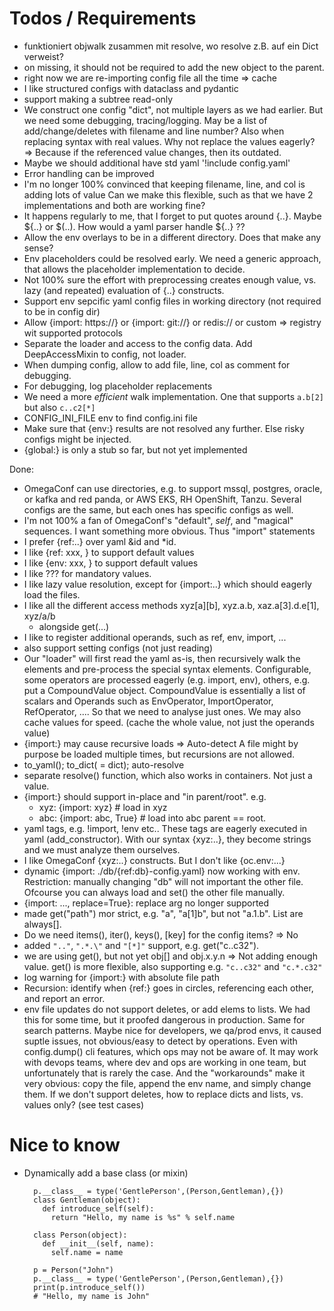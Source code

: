 # Todos / Requirements

- funktioniert objwalk zusammen mit resolve, wo resolve z.B. auf ein Dict verweist?
- on missing, it should not be required to add the new object to the parent.
- right now we are re-importing config file all the time => cache
- I like structured configs with dataclass and pydantic
- support making a subtree read-only
- We construct one config "dict", not multiple layers as we had earlier. But we need
  some debugging, tracing/logging. May be a list of add/change/deletes with filename
  and line number? Also when replacing syntax with real values. Why not replace the
  values eagerly? => Because if the referenced value changes, then its outdated.
- Maybe we should additional have std yaml '!include config.yaml'
- Error handling can be improved
- I'm no longer 100% convinced that keeping filename, line, and col is adding lots of value
  Can we make this flexible, such as that we have 2 implementations and both are working fine?
- It happens regularly to me, that I forget to put quotes around {..}.
  Maybe ${..} or $(..). How would a yaml parser handle ${..} ??
- Allow the env overlays to be in a different directory. Does that make any sense?
- Env placeholders could be resolved early. We need a generic approach, that allows
  the placeholder implementation to decide.
- Not 100% sure the effort with preprocessing creates enough value, vs. lazy (and repeated)
  evaluation of {..} constructs.
- Support env sepcific yaml config files in working directory (not required to be in config dir)
- Allow {import: https://} or {import: git://} or redis:// or custom => registry wit supported protocols
- Separate the loader and access to the config data. Add DeepAccessMixin to config, not loader.
- When dumping config, allow to add file, line, col as comment for debugging.
- For debugging, log placeholder replacements
- We need a more *efficient* walk implementation. One that supports `a.b[2]` but also `c..c2[*]`
- CONFIG_INI_FILE env to find config.ini file
- Make sure that {env:} results are not resolved any further. Else risky configs might be
  injected.
- {global:} is only a stub so far, but not yet implemented

Done:

- OmegaConf can use directories, e.g. to support mssql, postgres, oracle, or
  kafka and red panda, or AWS EKS, RH OpenShift, Tanzu. Several configs are the same,
  but each ones has specific configs as well.
- I'm not 100% a fan of OmegaConf's "default", _self_, and "magical" sequences. I want
  something more obvious. Thus "import" statements
- I prefer {ref:..} over yaml &id and \*id.
- I like {ref: xxx, <default>} to support default values
- I like {env: xxx, <default>} to support default values
- I like ??? for mandatory values.
- I like lazy value resolution, except for {import:..} which should eagerly load
  the files.
- I like all the different access methods xyz[a][b], xyz.a.b, xaz.a[3].d.e[1], xyz/a/b
  - alongside get(...)
- I like to register additional operands, such as ref, env, import, ...
- also support setting configs (not just reading)
- Our "loader" will first read the yaml as-is, then recursively walk the elements
  and pre-process the special syntax elements.
  Configurable, some operators are processed eagerly (e.g. import, env), others,
  e.g. put a CompoundValue object. CompoundValue is essentially a list of scalars and
  Operands such as EnvOperator, ImportOperator, RefOperator, .... So that we need
  to analyse just ones. We may also cache values for speed. (cache the whole value,
  not just the operands value)
- {import:} may cause recursive loads => Auto-detect
  A file might by purpose be loaded multiple times, but recursions are not allowed.
- to_yaml(); to_dict(<type> = dict); auto-resolve
- separate resolve() function, which also works in containers. Not just a value.
- {import:} should support in-place and "in parent/root". e.g.
  - xyz: {import: xyz} # load in xyz
  - abc: {import: abc, True} # load into abc parent == root.
- yaml tags, e.g. !import, !env etc.. These tags are eagerly executed in yaml (add_constructor).
  With our syntax {xyz:..}, they become strings and we must analyze them ourselves.
- I like OmegaConf {xyz:..} constructs. But I don't like {oc.env:...}
- dynamic {import: ./db/{ref:db}-config.yaml} now working with env. Restriction: manually
  changing "db" will not important the other file. Ofcourse you can always load and set()
  the other file manually.
- {import: ..., replace=True}: replace arg no longer supported
- made get("path") mor strict, e.g. "a", "a[1]b", but not "a.1.b". List are always[].
- Do we need items(), iter(), keys(), [key] for the config items? => No
- added `".."`, `".*.\"` and `"[*]"` support, e.g. get("c..c32").
- we are using get(), but not yet obj[] and obj.x.y.n => Not adding enough value. get()
  is more flexible, also supporting e.g. `"c..c32"` and `"c.*.c32"`
- log warning for {import:} with absolute file path
- Recursion: identify when {ref:} goes in circles, referencing each other, and
  report an error.
- env file updates do not support deletes, or add elems to lists. We had this for some
  time, but it proofed dangerous in production. Same for search patterns. Maybe nice
  for developers, we qa/prod envs, it caused suptle issues, not obvious/easy to detect
  by operations. Even with config.dump() cli features, which ops may not be aware of.
  It may work with devops teams, where dev and ops are working in one team, but
  unfortunately that is rarely the case. And the "workarounds" make it very obvious:
  copy the file, append the env name, and simply change them. If we don't support
  deletes, how to replace dicts and lists, vs. values only? (see test cases)


# Nice to know

- Dynamically add a base class (or mixin)

  ```
    p.__class__ = type('GentlePerson',(Person,Gentleman),{})
    class Gentleman(object):
      def introduce_self(self):
        return "Hello, my name is %s" % self.name

    class Person(object):
      def __init__(self, name):
        self.name = name

    p = Person("John")
    p.__class__ = type('GentlePerson',(Person,Gentleman),{})
    print(p.introduce_self())
    # "Hello, my name is John"
  ```
